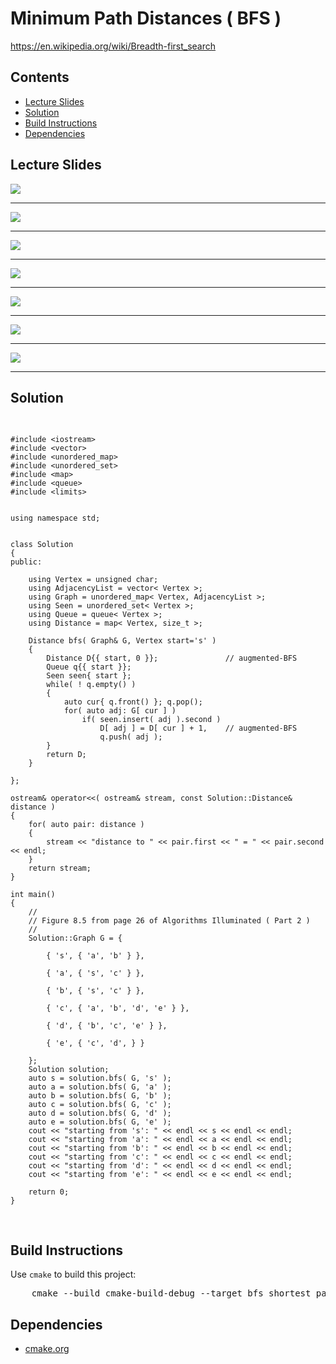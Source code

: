 <h1 id="bfs">Minimum Path Distances ( BFS )</h1>
<a href="https://en.wikipedia.org/wiki/Breadth-first_search">https://en.wikipedia.org/wiki/Breadth-first_search</a>
<h2>Contents</h2>
<ul>
  <li>
      <a href="#slides">Lecture Slides</a>
  </li>
  <li>
    <a href="#solution">Solution</a>
  </li>
  <li>
    <a href="#build">Build Instructions</a>
  </li>
  <li>
    <a href="#dependencies">Dependencies</a>
  </li>
</ul>

<h2 id="slides">Lecture Slides</h2>
<img src="https://github.com/claytonjwong/Algorithms-Stanford/blob/master/course2/bfs/documentation/bfs_01.png" />
<hr/>
<img src="https://github.com/claytonjwong/Algorithms-Stanford/blob/master/course2/bfs/documentation/bfs_02.png" />
<hr/>
<img src="https://github.com/claytonjwong/Algorithms-Stanford/blob/master/course2/bfs/documentation/bfs_03.png" />
<hr/>
<img src="https://github.com/claytonjwong/Algorithms-Stanford/blob/master/course2/bfs/documentation/bfs_04.png" />
<hr/>
<img src="https://github.com/claytonjwong/Algorithms-Stanford/blob/master/course2/bfs/documentation/bfs_05.png" />
<hr/>
<img src="https://github.com/claytonjwong/Algorithms-Stanford/blob/master/course2/bfs/documentation/bfs_06.png" />
<hr/>
<img src="https://github.com/claytonjwong/Algorithms-Stanford/blob/master/course2/bfs/documentation/bfs_07.png" />
<hr/>


<h2 id="solution">Solution</h2>
<pre>

    #include <iostream>
    #include <vector>
    #include <unordered_map>
    #include <unordered_set>
    #include <map>
    #include <queue>
    #include <limits>
    
    
    using namespace std;
    
    
    class Solution
    {
    public:
    
        using Vertex = unsigned char;
        using AdjacencyList = vector< Vertex >;
        using Graph = unordered_map< Vertex, AdjacencyList >;
        using Seen = unordered_set< Vertex >;
        using Queue = queue< Vertex >;
        using Distance = map< Vertex, size_t >;
    
        Distance bfs( Graph& G, Vertex start='s' )
        {
            Distance D{{ start, 0 }};               // augmented-BFS
            Queue q{{ start }};
            Seen seen{ start };
            while( ! q.empty() )
            {
                auto cur{ q.front() }; q.pop();
                for( auto adj: G[ cur ] )
                    if( seen.insert( adj ).second )
                        D[ adj ] = D[ cur ] + 1,    // augmented-BFS
                        q.push( adj );
            }
            return D;
        }
    
    };
    
    ostream& operator<<( ostream& stream, const Solution::Distance& distance )
    {
        for( auto pair: distance )
        {
            stream << "distance to " << pair.first << " = " << pair.second << endl;
        }
        return stream;
    }
    
    int main()
    {
        //
        // Figure 8.5 from page 26 of Algorithms Illuminated ( Part 2 )
        //
        Solution::Graph G = {
    
            { 's', { 'a', 'b' } },
    
            { 'a', { 's', 'c' } },
    
            { 'b', { 's', 'c' } },
    
            { 'c', { 'a', 'b', 'd', 'e' } },
    
            { 'd', { 'b', 'c', 'e' } },
    
            { 'e', { 'c', 'd', } }
    
        };
        Solution solution;
        auto s = solution.bfs( G, 's' );
        auto a = solution.bfs( G, 'a' );
        auto b = solution.bfs( G, 'b' );
        auto c = solution.bfs( G, 'c' );
        auto d = solution.bfs( G, 'd' );
        auto e = solution.bfs( G, 'e' );
        cout << "starting from 's': " << endl << s << endl << endl;
        cout << "starting from 'a': " << endl << a << endl << endl;
        cout << "starting from 'b': " << endl << b << endl << endl;
        cout << "starting from 'c': " << endl << c << endl << endl;
        cout << "starting from 'd': " << endl << d << endl << endl;
        cout << "starting from 'e': " << endl << e << endl << endl;
    
        return 0;
    }

</pre>

<h2 id="build">Build Instructions</h2>
<p>Use <code>cmake</code> to build this project:</p>

<pre>
    cmake --build cmake-build-debug --target bfs_shortest_paths -- -j 4
</pre>

<h2 id="dependencies">Dependencies</h2>
<ul>
  <li>
    <a href="https://cmake.org/">cmake.org</a>
  </li>
</ul>

</body>
</html>